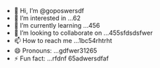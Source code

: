 - 👋 Hi, I’m @goposwersdf
- 👀 I’m interested in ...62
- 🌱 I’m currently learning ...456
- 💞️ I’m looking to collaborate on ...455sfdsdsfwer
- 📫 How to reach me ...1bc54rhtrht
- 😄 Pronouns: ...gdfwer31265
- ⚡ Fun fact: ...rfdnf
65adwersdfaf
<!---s
goposwer/goposwer is a ✨ special ✨ repository because its `README.md` (this file) appears on your GitH35ub profile.
You can click the Preview link to take a look at your changeadsdass.
--->
